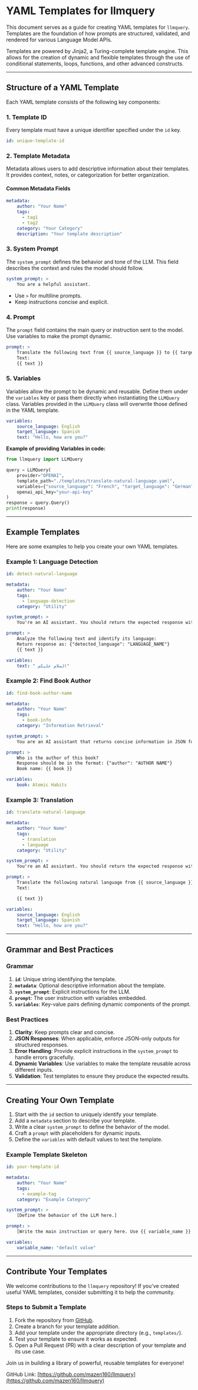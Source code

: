 # YAML Templates for llmquery

This document serves as a guide for creating YAML templates for `llmquery`. Templates are the foundation of how prompts are structured, validated, and rendered for various Language Model APIs.

Templates are powered by Jinja2, a Turing-complete template engine. This allows for the creation of dynamic and flexible templates through the use of conditional statements, loops, functions, and other advanced constructs.

---

## Structure of a YAML Template

Each YAML template consists of the following key components:

### 1. **Template ID**

Every template must have a unique identifier specified under the `id` key.

```yaml
id: unique-template-id
```

### 2. **Template Metadata**

Metadata allows users to add descriptive information about their templates. It provides context, notes, or categorization for better organization.

#### Common Metadata Fields

```yaml
metadata:
    author: "Your Name"
    tags:
      - tag1
      - tag2
    category: "Your Category"
    description: "Your template description"
```

### 3. **System Prompt**

The `system_prompt` defines the behavior and tone of the LLM. This field describes the context and rules the model should follow.

```yaml
system_prompt: >
    You are a helpful assistant.
```

- Use `>` for multiline prompts.
- Keep instructions concise and explicit.

### 4. **Prompt**

The `prompt` field contains the main query or instruction sent to the model. Use variables to make the prompt dynamic.

```yaml
prompt: >
    Translate the following text from {{ source_language }} to {{ target_language }}:
    Text:
    {{ text }}
```

### 5. **Variables**

Variables allow the prompt to be dynamic and reusable. Define them under the `variables` key or pass them directly when instantiating the `LLMQuery` class. Variables provided in the `LLMQuery` class will overwrite those defined in the YAML template.

```yaml
variables:
    source_language: English
    target_language: Spanish
    text: "Hello, how are you?"
```

**Example of providing Variables in code:**

```python
from llmquery import LLMQuery

query = LLMQuery(
    provider="OPENAI",
    template_path="./templates/translate-natural-language.yaml",
    variables={"source_language": "French", "target_language": "German", "text": "Bonjour"},
    openai_api_key="your-api-key"
)
response = query.Query()
print(response)
```

---

## Example Templates

Here are some examples to help you create your own YAML templates.

### Example 1: Language Detection

```yaml
id: detect-natural-language

metadata:
    author: "Your Name"
    tags:
      - language-detection
    category: "Utility"

system_prompt: >
    You're an AI assistant. You should return the expected response without any additional information. The response should be exclusively in JSON with no additional code blocks or text.

prompt: >
    Analyze the following text and identify its language:
    Return response as: {"detected_language": "LANGUAGE_NAME"}
    {{ text }}

variables:
    text: " السلام عليكم"
```

### Example 2: Find Book Author

```yaml
id: find-book-author-name

metadata:
    author: "Your Name"
    tags:
      - book-info
    category: "Information Retrieval"

system_prompt: >
    You are an AI assistant that returns concise information in JSON format exclusively without any additional context, code blocks, or formatting.

prompt: >
    Who is the author of this book?
    Response should be in the format: {"author": "AUTHOR NAME"}
    Book name: {{ book }}

variables:
    book: Atomic Habits
```

### Example 3: Translation

```yaml
id: translate-natural-language

metadata:
    author: "Your Name"
    tags:
      - translation
      - language
    category: "Utility"

system_prompt: >
    You're an AI assistant. You should return the expected response without any additional information.

prompt: >
    Translate the following natural language from {{ source_language }} to {{ target_language }}:
    Text:

    {{ text }}

variables:
    source_language: English
    target_language: Spanish
    text: "Hello, how are you?"
```

---

## Grammar and Best Practices

### Grammar

1. **`id`**: Unique string identifying the template.
2. **`metadata`**: Optional descriptive information about the template.
3. **`system_prompt`**: Explicit instructions for the LLM.
4. **`prompt`**: The user instruction with variables embedded.
5. **`variables`**: Key-value pairs defining dynamic components of the prompt.

### Best Practices

1. **Clarity**: Keep prompts clear and concise.
2. **JSON Responses**: When applicable, enforce JSON-only outputs for structured responses.
3. **Error Handling**: Provide explicit instructions in the `system_prompt` to handle errors gracefully.
4. **Dynamic Variables**: Use variables to make the template reusable across different inputs.
5. **Validation**: Test templates to ensure they produce the expected results.

---

## Creating Your Own Template

1. Start with the `id` section to uniquely identify your template.
2. Add a `metadata` section to describe your template.
3. Write a clear `system_prompt` to define the behavior of the model.
4. Craft a `prompt` with placeholders for dynamic inputs.
5. Define the `variables` with default values to test the template.

### Example Template Skeleton

```yaml
id: your-template-id

metadata:
    author: "Your Name"
    tags:
      - example-tag
    category: "Example Category"

system_prompt: >
    [Define the behavior of the LLM here.]

prompt: >
    [Write the main instruction or query here. Use {{ variable_name }} for placeholders.]

variables:
    variable_name: "default value"
```

---

## Contribute Your Templates

We welcome contributions to the `llmquery` repository! If you've created useful YAML templates, consider submitting it to help the community.

### Steps to Submit a Template

1. Fork the repository from [GitHub](https://github.com/mazen160/llmquery).
2. Create a branch for your template addition.
3. Add your template under the appropriate directory (e.g., `templates/`).
4. Test your template to ensure it works as expected.
5. Open a Pull Request (PR) with a clear description of your template and its use case.

Join us in building a library of powerful, reusable templates for everyone!

GitHub Link: [https://github.com/mazen160/llmquery](https://github.com/mazen160/llmquery)

